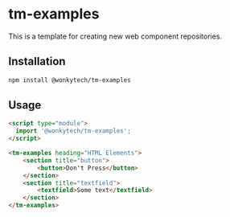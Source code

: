 # tm-examples

This is a template for creating new web component repositories.

## Installation
```bash
npm install @wonkytech/tm-examples
```

## Usage
```html
<script type="module">
  import '@wonkytech/tm-examples';
</script>

<tm-examples heading="HTML Elements">
    <section title="button">
        <button>Don't Press</button>
    </section>
    <section title="textfield">
        <textfield>Some text</textfield>
    </section>
</tm-examples>
```